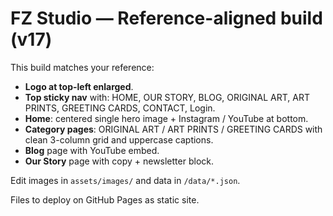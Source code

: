 # FZ Studio — Reference-aligned build (v17)

This build matches your reference:
- **Logo at top-left enlarged**.
- **Top sticky nav** with: HOME, OUR STORY, BLOG, ORIGINAL ART, ART PRINTS, GREETING CARDS, CONTACT, Login.
- **Home**: centered single hero image + Instagram / YouTube at bottom.
- **Category pages**: ORIGINAL ART / ART PRINTS / GREETING CARDS with clean 3-column grid and uppercase captions.
- **Blog** page with YouTube embed.
- **Our Story** page with copy + newsletter block.

Edit images in `assets/images/` and data in `/data/*.json`.

Files to deploy on GitHub Pages as static site.

